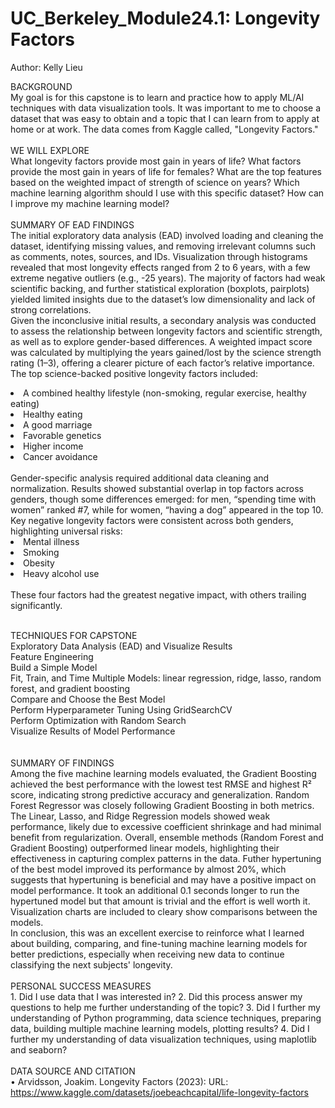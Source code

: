 # UC_Berkeley_Module24.1: Longevity Factors
Author: Kelly Lieu <br/>

BACKGROUND <br/>
My goal is for this capstone is to learn and practice how to apply ML/AI techniques with data visualization tools. It was important to me to choose a dataset that was easy to obtain and a topic that I can learn from to apply at home or at work. The data comes from Kaggle called, "Longevity Factors." 
<br/><br/>
WE WILL EXPLORE <br/>
What longevity factors provide most gain in years of life?
What factors provide the most gain in years of life for females?
What are the top features based on the weighted impact of strength of science on years?
Which machine learning algorithm should I use with this specific dataset?
How can I improve my machine learning model?
<br/><br/>
SUMMARY OF EAD FINDINGS <br/>
The initial exploratory data analysis (EAD) involved loading and cleaning the dataset, identifying missing values, and removing irrelevant columns such as comments, notes, sources, and IDs. Visualization through histograms revealed that most longevity effects ranged from 2 to 6 years, with a few extreme negative outliers (e.g., -25 years). The majority of factors had weak scientific backing, and further statistical exploration (boxplots, pairplots) yielded limited insights due to the dataset’s low dimensionality and lack of strong correlations.
<br/>
Given the inconclusive initial results, a secondary analysis was conducted to assess the relationship between longevity factors and scientific strength, as well as to explore gender-based differences. A weighted impact score was calculated by multiplying the years gained/lost by the science strength rating (1–3), offering a clearer picture of each factor’s relative importance.
<br/>
The top science-backed positive longevity factors included:

<li>A combined healthy lifestyle (non-smoking, regular exercise, healthy eating)</li>
<li>Healthy eating</li>
<li>A good marriage</li>
<li>Favorable genetics</li>
<li>Higher income</li>
<li>Cancer avoidance</li>
<br/>
Gender-specific analysis required additional data cleaning and normalization. Results showed substantial overlap in top factors across genders, though some differences emerged: for men, “spending time with women” ranked #7, while for women, “having a dog” appeared in the top 10.
<br/>
Key negative longevity factors were consistent across both genders, highlighting universal risks:
<li>Mental illness</li>
<li>Smoking</li>
<li>Obesity</li>
<li>Heavy alcohol use</li>
<br/>
These four factors had the greatest negative impact, with others trailing significantly.
<br/><br/>

TECHNIQUES FOR CAPSTONE <br/>
Exploratory Data Analysis (EAD) and Visualize Results<br/>
Feature Engineering<br/>
Build a Simple Model<br/>
Fit, Train, and Time Multiple Models: linear regression, ridge, lasso, random forest, and gradient boosting<br/>
Compare and Choose the Best Model<br/>
Perform Hyperparameter Tuning Using GridSearchCV<br/>
Perform Optimization with Random Search<br/>
Visualize Results of Model Performance<br/>
<br/><br/>
SUMMARY OF FINDINGS<br/>
Among the five machine learning models evaluated, the Gradient Boosting achieved the best performance with the lowest test RMSE and highest R² score, indicating strong predictive accuracy and generalization. Random Forest Regressor was closely following Gradient Boosting in both metrics. The Linear, Lasso, and Ridge Regression models showed weak performance, likely due to excessive coefficient shrinkage and had minimal benefit from regularization. Overall, ensemble methods (Random Forest and Gradient Boosting) outperformed linear models, highlighting their effectiveness in capturing complex patterns in the data. Futher hypertuning of the best model improved its performance by almost 20%, which suggests that hypertuning is beneficial and may have a positive impact on model performance. It took an additional 0.1 seconds longer to run the hypertuned model but that amount is trivial and the effort is well worth it. Visualization charts are included to cleary show comparisons between the models. <br/>
In conclusion, this was an excellent exercise to reinforce what I learned about building, comparing, and fine-tuning machine learning models for better predictions, especially when receiving new data to continue classifying the next subjects' longevity.
<br/>
<br/>
PERSONAL SUCCESS MEASURES <br/>
	1. Did I use data that I was interested in?
	2. Did this process answer my questions to help me further understanding of the topic?
	3. Did I further my understanding of Python programming, data science techniques, preparing data, building multiple machine learning models, plotting results?
	4. Did I further my understanding of data visualization techniques, using maplotlib and seaborn?
<br/><br/>
DATA SOURCE AND CITATION <br/>
• Arvidsson, Joakim. Longevity Factors (2023): URL: https://www.kaggle.com/datasets/joebeachcapital/life-longevity-factors